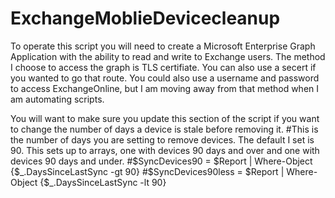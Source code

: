 # ExchangeMoblieDevicecleanup
To operate this script you will need to create a Microsoft Enterprise Graph Application with the ability to read and write to Exchange users. The method I choose to access the graph is TLS certifiate. You can also use a secert if you wanted to go that route. You could also use a username and password to access ExchangeOnline, but I am moving away from that method when I am automating scripts.

You will want to make sure you update this section of the script if you want to change the number of days a device is stale before removing it.
#This is the number of days you are setting to remove devices. The default I set is 90. This sets up to arrays, one with devices 90 days and over and one with devices 90 days and under.
#$SyncDevices90 = $Report | Where-Object {$_.DaysSinceLastSync -gt 90} 
#$SyncDevices90less = $Report | Where-Object {$_.DaysSinceLastSync -lt 90} 
